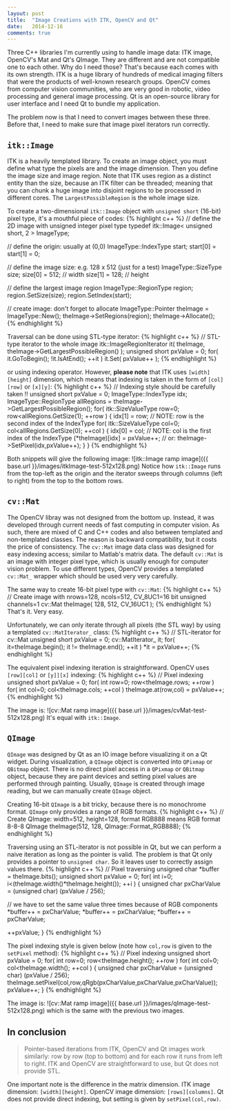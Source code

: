 ```yaml
---
layout: post
title:  "Image Creations with ITK, OpenCV and Qt"
date:   2014-12-16
comments: true
---
```


Three C++ libraries I'm currently using to handle image data: ITK image, OpenCV's Mat and Qt's QImage. They are different and are not compatible one to each other. Why do I need those? That's because each comes with its own strength. ITK is a huge library of hundreds of medical imaging filters that were the products of well-known research groups. OpenCV comes from computer vision communities, who are very good in robotic, video processing and general image processing. Qt is an open-source library for user interface and I need Qt to bundle my application.

The problem now is that I need to convert images between these three. Before that, I need to make sure that image pixel iterators run correctly.

## `itk::Image`

ITK is a heavily templated library. To create an image object, you must define what type the pixels are and the image dimension. Then you define the image size and image region. Note that ITK uses region as a distinct entity than the size, because an ITK filter can be threaded; meaning that you can chunk a huge image into disjoint regions to be processed in different cores. The `LargestPossibleRegion` is the whole image size.

To create a two-dimensional `itk::Image` object with `unsigned short` (16-bit) pixel type, it's a mouthful piece of codes:
{% highlight c++ %}
// define the 2D image with unsigned integer pixel type
typedef itk::Image< unsigned short, 2 > ImageType;

// define the origin: usually at (0,0)
ImageType::IndexType start;
start[0] = start[1] = 0;

// define the image size: e.g. 128 x 512 (just for a test)
ImageType::SizeType size;
size[0] = 512;  // width
size[1] = 128;  // height

// define the largest image region
ImageType::RegionType region;
region.SetSize(size);
region.SetIndex(start);

// create image: don't forget to allocate
ImageType::Pointer theImage = ImageType::New();
theImage->SetRegions(region);
theImage->Allocate();
{% endhighlight %}

Traversal can be done using STL-type iterator:
{% highlight c++ %}
// STL-type iterator to the whole image
itk::ImageRegionIterator<ImageType> it( theImage, theImage->GetLargestPossibleRegion() );
unsigned short pxValue = 0;
for( it.GoToBegin(); !it.IsAtEnd(); ++it ) it.Set( pxValue++ );
{% endhighlight %}

or using indexing operator. However, **please note** that ITK uses `[width][height]` dimension, which means that indexing is taken in the form of `[col][row]` or `[x][y]`:
{% highlight c++ %}
// Indexing style should be carefully taken !!
unsigned short pxValue = 0;
ImageType::IndexType idx;
ImageType::RegionType allRegions = theImage->GetLargestPossibleRegion();
for( itk::SizeValueType row=0; row<allRegions.GetSize(1); ++row ) {
  idx[1] = row;  // NOTE: row is the second index of the IndexType
  for( itk::SizeValueType col=0; col<allRegions.GetSize(0); ++col )
  {
    idx[0] = col; // NOTE: col is the first index of the IndexType
    (*theImage)[idx] = pxValue++; // or: theImage->SetPixel(idx,pxValue++);
  }
}
{% endhighlight %}

Both snippets will give the following image:
![itk::Image ramp image]({{ base.url }}/images/itkImage-test-512x128.png)
Notice how ```itk::Image``` runs from the top-left as the origin and the iterator sweeps through columns (left to right) from the top to the bottom rows.

## `cv::Mat`

The OpenCV libray was not designed from the bottom up. Instead, it was developed through current needs of fast computing in computer vision. As such, there are mixed of C and C++ codes and also between templated and non-templated classes. The reason is backward compatibility, but it costs the price of consistency. The ```cv::Mat``` image data class was designed for easy indexing access; similar to Matlab's matrix data. The default `cv::Mat` is an image with integer pixel type, which is usually enough for computer vision problem. To use different types, OpenCV provides a templated `cv::Mat_` wrapper which should be used very very carefully.

The same way to create 16-bit pixel type with `cv::Mat`:
{% highlight c++ %}
// Create image with nrows=128, ncols=512, CV_8UC1=16 bit unsigned channels=1
cv::Mat theImage( 128, 512, CV_16UC1 );
{% endhighlight %}
That's it. Very easy.

Unfortunately, we can only iterate through all pixels (the STL way) by using a templated `cv::MatIterator_` class:
{% highlight c++ %}
// STL-iterator for cv::Mat
unsigned short pxValue = 0;
cv::MatIterator_<int> it;
for( it=theImage.begin<int>(); it != theImage.end<int>(); ++it ) *it = pxValue++;
{% endhighlight %}

The equivalent pixel indexing iteration is straightforward. OpenCV uses `[row][col]` or `[y]][x]` indexing:
{% highlight c++ %}
// Pixel indexing
unsigned short pxValue = 0;
for( int row=0; row<theImage.rows; ++row )
  for( int col=0; col<theImage.cols; ++col )
    theImage.at<unsigned short>(row,col) = pxValue++;
{% endhighlight %}

The image is:
![cv::Mat ramp image]({{ base.url }}/images/cvMat-test-512x128.png)
It's equal with `itk::Image`.

## `QImage`

`QImage` was designed by Qt as an IO image before visualizing it on a Qt widget. During visualization, a `QImage` object is converted into `QPixmap` or `QBitmap` object. There is no direct pixel access in a `QPixmap` or `QBitmap` object, because they are paint devices and setting pixel values are performed through painting. Usually, `QImage` is created through image reading, but we can manually create `QImage` object.

Creating 16-bit `QImage` is a bit tricky, because there is no monochrome format. `QImage` only provides a range of RGB formats.
{% highlight c++ %}
// Create QImage: width=512, height=128, format RGB888 means RGB format 8-8-8
QImage theImage(512, 128, QImage::Format_RGB888);
{% endhighlight %}

Traversing using an STL-iterator is not possible in Qt, but we can perform a naive iteration as long as the pointer is valid. The problem is that Qt only provides a pointer to `unsigned char`. So it leaves user to correctly assign values there.
{% highlight c++ %}
// Pixel traversing
unsigned char *buffer = theImage.bits();
unsigned short pxValue = 0;
for( int i=0; i<(theImage.width()*theImage.height()); ++i )
{
  unsigned char pxCharValue = (unsigned char) (pxValue / 256);

  // we have to set the same value three times because of RGB components
  *buffer++ = pxCharValue;
  *buffer++ = pxCharValue;
  *buffer++ = pxCharValue;

  ++pxValue;
}
{% endhighlight %}

The pixel indexing style is given below (note how `col,row` is given to the `setPixel` method):
{% highlight c++ %}
// Pixel indexing
unsigned short pxValue = 0;
for( int row=0; row<theImage.height(); ++row )
for( int col=0; col<theImage.width(); ++col )
{
  unsigned char pxCharValue = (unsigned char) (pxValue / 256);
  theImage.setPixel(col,row,qRgb(pxCharValue,pxCharValue,pxCharValue));
  pxValue++;
}
{% endhighlight %}

The image is:
![cv::Mat ramp image]({{ base.url }}/images/qImage-test-512x128.png)
which is the same with the previous two images.

## In conclusion

> Pointer-based iterations from ITK, OpenCV and Qt images work similarly: row by row (top to bottom) and for each row it runs from left to right. ITK and OpenCV are straightforward to use, but Qt does not provide STL.

One important note is the difference in the matrix dimension. ITK image dimension: `[width][height]`. OpenCV image dimension: `[rows][columns]`. Qt does not provide direct indexing, but setting is given by `setPixel(col,row)`.
